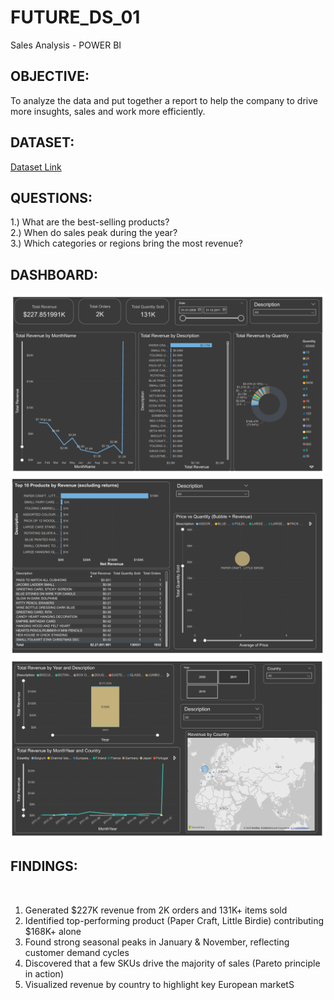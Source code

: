 # FUTURE_DS_01
Sales Analysis - POWER BI 

<h2>OBJECTIVE:</h2>
To analyze the data and put together a report to help the company to drive more insughts, sales and work more efficiently.

<h2>DATASET:</h2>
<a href="https://www.kaggle.com/datasets/mathchi/online-retail-ii-data-set-from-ml-repository">Dataset Link</a>

<h2>QUESTIONS:</h2>
1.) What are the best-selling products?<br>
2.) When do sales peak during the year?<br>
3.) Which categories or regions bring the most revenue?<br>

<h2>DASHBOARD:</h2>
<img src="data/1.png">
<img src="data/2.png">
<img src="data/3.png">

<h2>FINDINGS:</h2>
<br>
<OL>
  <LI>Generated $227K revenue from 2K orders and 131K+ items sold</LI>
  <LI>Identified top-performing product (Paper Craft, Little Birdie) contributing $168K+ alone</LI>
  <LI>Found strong seasonal peaks in January & November, reflecting customer demand cycles</LI>
  <LI>Discovered that a few SKUs drive the majority of sales (Pareto principle in action)</LI>
  <LI>Visualized revenue by country to highlight key European marketS</LI>
</OL>


